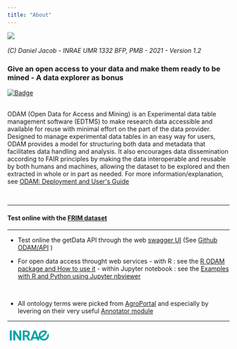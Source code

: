 ```yaml
--- 
title: "About" 
--- 
```


![](odam-logo.png)

_(C) Daniel Jacob - INRAE UMR 1332 BFP, PMB - 2021 - Version 1.2_

### Give an open access to your data and make them ready to be mined - A data explorer as bonus

[![Badge](biotools-ODAM-blue.svg)](https://bio.tools/ODAM)<br><br>

ODAM (Open Data for Access and Mining) is an Experimental data table management software (EDTMS) to make research data accessible and available for reuse with minimal effort on the part of the data provider. Designed to manage experimental data tables in an easy way for users, ODAM provides a model for structuring both data and metadata that facilitates data handling and analysis. It also encourages data dissemination according to FAIR principles by making the data interoperable and reusable by both humans and machines, allowing the dataset to be explored and then extracted in whole or in part as needed. For more information/explanation, see <a href="https://inrae.github.io/ODAM/" target="_blank">ODAM: Deployment and User's Guide</a>

<br>

----
#### Test online with the <a href="?ds=frim1">FRIM dataset</a>
----

* Test online the getData API through the web <a href="http://pmb-bordeaux.fr/odamsw/" target="_blank">swagger UI</a> (See <a href="https://github.com/inrae/ODAM/tree/master/API" target="_blank">Github ODAM/API</a> )

* For open data access throught web services 
      - with R : see  the <a href="Rodam.html" target="_blank">R ODAM package and How to use it</a>
      - within Jupyter notebook : see  the <a href="https://nbviewer.jupyter.org/github/djacob65/binder_odam/tree/master/" target="_blank">Examples with R and Python using Jupyter nbviewer</a>

<br>

* All ontology terms were picked from <a href="http://agroportal.lirmm.fr/"  target="_blank">AgroPortal</a> and especially by levering on their very useful <a href="http://agroportal.lirmm.fr/annotator" target="_blank">Annotator module

----

[ ![Inra](inrae_logo.png)](https://www6.bordeaux-aquitaine.inrae.fr/bfp_eng/Research/Team-Metabolism-META)
